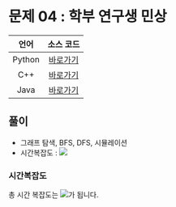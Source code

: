 # 문제 04 : 학부 연구생 민상

| 언어 | 소스 코드 |
| :--: | :-------: |
| Python | [바로가기](./main.py) |
| C++    | [바로가기](./main.cpp) |
| Java | [바로가기](./Main.java) |

## 풀이

 - 그래프 탐색, BFS, DFS, 시뮬레이션
 - 시간복잡도 : <img src="https://render.githubusercontent.com/render/math?math=O(NM)">


### 시간복잡도

총 시간 복잡도는 <img src="https://render.githubusercontent.com/render/math?math=O(NM)">가 됩니다.
